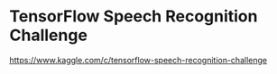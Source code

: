 # TensorFlow Speech Recognition Challenge
https://www.kaggle.com/c/tensorflow-speech-recognition-challenge
